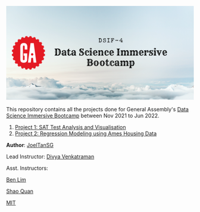 ![](main_header_image.png)

This repository contains all the projects done for General Assembly's [Data Science Immersive Bootcamp](https://generalassemb.ly/education/data-science-immersive/singapore) between Nov 2021 to Jun 2022.

1. [Project 1: SAT Test Analysis and Visualisation](./Project_1)
2. [Project 2: Regression Modeling using Ames Housing Data](./Project_2)

**Author**: [JoelTanSG](https://github.com/JoelTanSG)

Lead Instructor: [Divya Venkatraman](https://github.com/Divya-sg)

Asst. Instructors:

[Ben Lim](https://github.com/benlyj)

[Shao Quan](https://github.com/shaoquan93)

[MIT](https://github.com/JoelTanSG/GA-DSIF4-Data-Science-Immersive-Projects/blob/main/LICENSE)
